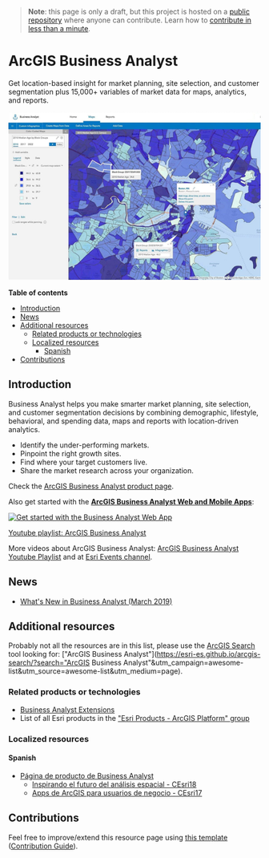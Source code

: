 > **Note**: this page is only a draft, but this project is hosted on a [public repository](https://github.com/hhkaos/awesome-arcgis) where anyone can contribute. Learn how to [contribute in less than a minute](https://github.com/hhkaos/awesome-arcgis/blob/master/CONTRIBUTING.md#contributions).

# ArcGIS Business Analyst

Get location-based insight for market planning, site selection, and customer segmentation plus 15,000+ variables of market data for maps, analytics, and reports.

![ArcGIS Business Analyst Screenshot](../product-thumbnails/arcgis-business-analyst.png)  

<!-- START doctoc generated TOC please keep comment here to allow auto update -->
<!-- DON'T EDIT THIS SECTION, INSTEAD RE-RUN doctoc TO UPDATE -->
**Table of contents**

- [Introduction](#introduction)
- [News](#news)
- [Additional resources](#additional-resources)
  - [Related products or technologies](#related-products-or-technologies)
  - [Localized resources](#localized-resources)
    - [Spanish](#spanish)
- [Contributions](#contributions)

<!-- END doctoc generated TOC please keep comment here to allow auto update -->

## Introduction

Business Analyst helps you make smarter market planning, site selection, and customer segmentation decisions by combining demographic, lifestyle, behavioral, and spending data, maps and reports with location-driven analytics.

* Identify the under-performing markets.
* Pinpoint the right growth sites.
* Find where your target customers live.
* Share the market research across your organization.

Check the [ArcGIS Business Analyst product page](http://www.esri.com/software/businessanalyst).

Also get started with the **[ArcGIS Business Analyst Web and Mobile Apps](https://marketplace.arcgis.com/listing.html?id=ed12fda02a0d4bd08f23dbc879bba00a)**:

[![Get started with the Business Analyst Web App
](https://i.ytimg.com/vi/IkGBtMfg408/hqdefault.jpg)](https://www.youtube.com/watch?v=IkGBtMfg408)

[Youtube playlist: ArcGIS Business Analyst](https://www.youtube.com/watch?list=PLGZUzt4E4O2KQIgWq0fiJdEenmNgvYzOe&v=TJW9i1ds6fk)

More videos about ArcGIS Business Analyst: [ArcGIS Business Analyst Youtube Playlist](https://www.youtube.com/watch?v=IkGBtMfg408&list=PLGZUzt4E4O2KQIgWq0fiJdEenmNgvYzOe) and at [Esri Events channel](https://www.youtube.com/channel/UC_yE3TatdZKAXvt_TzGJ6mw/search?query=%22business+analyst%22).

## News

* [What's New in Business Analyst (March 2019)](https://www.esri.com/arcgis-blog/products/bus-analyst/business/whats-new-in-business-analyst-march-2019/)

## Additional resources

Probably not all the resources are in this list, please use the [ArcGIS Search](https://esri-es.github.io/arcgis-search/) tool looking for: ["ArcGIS Business Analyst"](https://esri-es.github.io/arcgis-search/?search="ArcGIS Business Analyst"&utm_campaign=awesome-list&utm_source=awesome-list&utm_medium=page).

### Related products or technologies

* [Business Analyst Extensions](../extensions/business-analyst/README.md)
* List of all Esri products in the ["Esri Products - ArcGIS Platform" group](https://awesome-arcgis.maps.arcgis.com/home/group.html?id=663480a878724c42aef09a523a8d5139&view=list&start=1&num=20#content)

### Localized resources

#### Spanish

* [Página de producto de Business Analyst](https://www.esri.es/producto/business-analyst/)
    * [Inspirando el futuro del análisis espacial - CEsri18](https://www.youtube.com/watch?v=W5k-mVpXQy0)
    * [Apps de ArcGIS para usuarios de negocio - CEsri17](https://www.youtube.com/watch?v=DzQCsaz7cUw)

## Contributions

Feel free to improve/extend this resource page using [this template](https://github.com/hhkaos/awesome-arcgis/blob/master/templates/PRODUCT_PAGE_TEMPLATE.md) ([Contribution Guide](https://github.com/hhkaos/awesome-arcgis/blob/master/CONTRIBUTING.md)).

